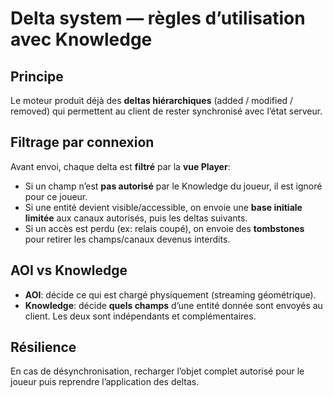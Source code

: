 # Delta system — règles d’utilisation avec Knowledge

## Principe
Le moteur produit déjà des **deltas hiérarchiques** (added / modified / removed) qui permettent au client de rester synchronisé avec l’état serveur.

## Filtrage par connexion
Avant envoi, chaque delta est **filtré** par la **vue Player**:
- Si un champ n’est **pas autorisé** par le Knowledge du joueur, il est ignoré pour ce joueur.
- Si une entité devient visible/accessible, on envoie une **base initiale limitée** aux canaux autorisés, puis les deltas suivants.
- Si un accès est perdu (ex: relais coupé), on envoie des **tombstones** pour retirer les champs/canaux devenus interdits.

## AOI vs Knowledge
- **AOI**: décide ce qui est chargé physiquement (streaming géométrique).
- **Knowledge**: décide **quels champs** d’une entité donnée sont envoyés au client.
Les deux sont indépendants et complémentaires.

## Résilience
En cas de désynchronisation, recharger l’objet complet autorisé pour le joueur puis reprendre l’application des deltas.